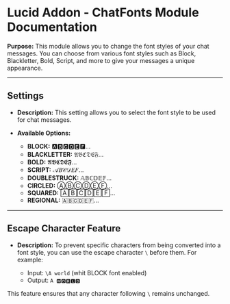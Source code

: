 # **Lucid Addon - ChatFonts Module Documentation**

**Purpose:** This module allows you to change the font styles of your chat messages. You can choose from various font styles such as Block, Blackletter, Bold, Script, and more to give your messages a unique appearance.

---

## **Settings**

-   **Description:** This setting allows you to select the font style to be used for chat messages.
-   **Available Options:**

    -   **BLOCK:** 🅰🅱🅲🅳🅴🅵...
    -   **BLACKLETTER:** 𝔄𝔅ℭ𝔇𝔈𝔉...
    -   **BOLD:** 𝕬𝕭𝕮𝕯𝕰𝕱...
    -   **SCRIPT:** 𝒜𝐵𝒞𝒟𝐸𝐹...
    -   **DOUBLESTRUCK:** 𝔸𝔹ℂ𝔻𝔼𝔽...
    -   **CIRCLED:** ⒶⒷⒸⒹⒺⒻ...
    -   **SQUARED:** 🄰🄱🄲🄳🄴🄵...
    -   **REGIONAL:** 🇦🇧🇨🇩🇪🇫...

---

## **Escape Character Feature**

-   **Description:** To prevent specific characters from being converted into a font style, you can use the escape character `\` before them. For example:

    -   Input: `\A world` (whit BLOCK font enabled)
    -   Output: `A 🆆🅾🆁🅻🅳`

This feature ensures that any character following `\` remains unchanged.
